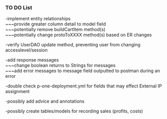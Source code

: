### TO DO List
-implement entity relationships<br />
\~\~\~provide greater column detail to model field<br />
\~\~\~potentially remove buildCartItem method(s)<br />
\~\~\~potentially change protoToXXXX method(s) based on ER changes

-verify UserDAO update method, preventing user from changing accesslevel/session

-add response messages<br />
\~\~\~change boolean returns to Strings for messages<br />
\~\~\~add error messages to message field outputted to postman during an error

-double check p-one-deployment.yml for fields that may effect External IP assignment

-possibly add advice and annotations

-possibly create tables/models for recording sales (profits, costs)
